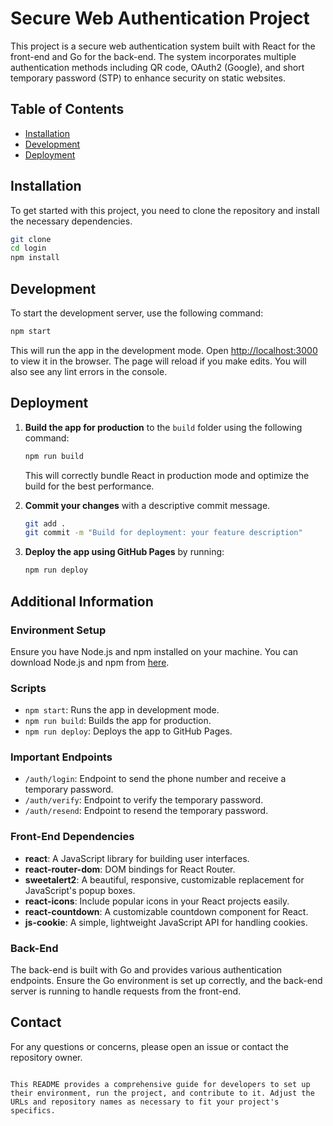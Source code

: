 
# Secure Web Authentication Project

This project is a secure web authentication system built with React for the front-end and Go for the back-end. The system incorporates multiple authentication methods including QR code, OAuth2 (Google), and short temporary password (STP) to enhance security on static websites.

## Table of Contents

- [Installation](#installation)
- [Development](#development)
- [Deployment](#deployment)

## Installation

To get started with this project, you need to clone the repository and install the necessary dependencies.

```bash
git clone
cd login
npm install
```

## Development

To start the development server, use the following command:

```bash
npm start
```

This will run the app in the development mode. Open [http://localhost:3000](http://localhost:3000) to view it in the browser. The page will reload if you make edits. You will also see any lint errors in the console.

## Deployment

1. **Build the app for production** to the `build` folder using the following command:

    ```bash
    npm run build
    ```

    This will correctly bundle React in production mode and optimize the build for the best performance.

2. **Commit your changes** with a descriptive commit message.

    ```bash
    git add .
    git commit -m "Build for deployment: your feature description"
    ```

3. **Deploy the app using GitHub Pages** by running:

    ```bash
    npm run deploy
    ```


## Additional Information

### Environment Setup

Ensure you have Node.js and npm installed on your machine. You can download Node.js and npm from [here](https://nodejs.org/).

### Scripts

- `npm start`: Runs the app in development mode.
- `npm run build`: Builds the app for production.
- `npm run deploy`: Deploys the app to GitHub Pages.

### Important Endpoints

- `/auth/login`: Endpoint to send the phone number and receive a temporary password.
- `/auth/verify`: Endpoint to verify the temporary password.
- `/auth/resend`: Endpoint to resend the temporary password.

### Front-End Dependencies

- **react**: A JavaScript library for building user interfaces.
- **react-router-dom**: DOM bindings for React Router.
- **sweetalert2**: A beautiful, responsive, customizable replacement for JavaScript's popup boxes.
- **react-icons**: Include popular icons in your React projects easily.
- **react-countdown**: A customizable countdown component for React.
- **js-cookie**: A simple, lightweight JavaScript API for handling cookies.

### Back-End

The back-end is built with Go and provides various authentication endpoints. Ensure the Go environment is set up correctly, and the back-end server is running to handle requests from the front-end.

## Contact

For any questions or concerns, please open an issue or contact the repository owner.

```

This README provides a comprehensive guide for developers to set up their environment, run the project, and contribute to it. Adjust the URLs and repository names as necessary to fit your project's specifics.
